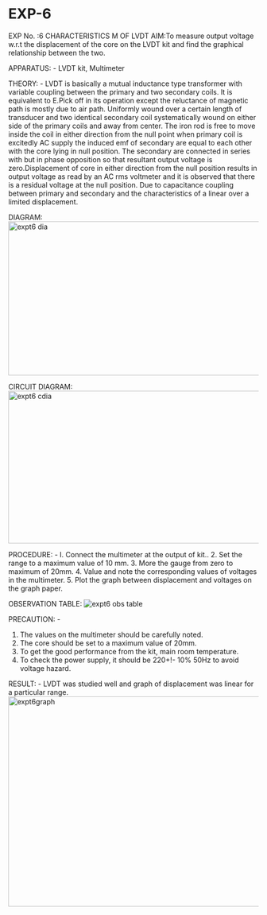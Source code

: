 # EXP-6
EXP No. :6 			CHARACTERISTICS M OF LVDT
AIM:To measure output voltage w.r.t the displacement of the core on the LVDT kit and
find the graphical relationship between the two.

APPARATUS: - LVDT kit, Multimeter

THEORY: - LVDT is basically a mutual inductance type transformer with variable coupling between the primary and two secondary coils. It is equivalent to E.Pick off in its operation except the reluctance of magnetic path is mostly due to air path. Uniformly wound over a certain length of transducer and two identical secondary coil systematically wound on either side of the primary coils and away from center. The iron rod is free to move inside the coil in either direction from the null point when primary coil is excitedly AC supply the induced emf of secondary are equal to each other with the core lying in null position. The secondary are connected in series with but in phase opposition so that resultant output voltage is zero.Displacement of core in either direction from the null position results in output voltage as read by an AC rms voltmeter and it is observed that there is a residual voltage at the null position. Due to capacitance coupling between primary and secondary and the characteristics of a linear over a limited  displacement.

DIAGRAM:
<img width="577" height="310" alt="expt6 dia" src="https://github.com/user-attachments/assets/fb05b1d2-f959-442f-90b1-5e29f2475e87" />

CIRCUIT DIAGRAM:
<img width="720" height="307" alt="expt6 cdia" src="https://github.com/user-attachments/assets/7210b142-bb11-4906-97f6-fd6e435d24d9" />

PROCEDURE: -
I. Connect the multimeter at the output of kit..
2. Set the range to a maximum value of 10 mm.
3. More the gauge from zero to maximum of 20mm.
4. Value and note the corresponding values of voltages in the multimeter.
5. Plot the graph between displacement and voltages on the graph paper.


OBSERVATION TABLE:
![expt6 obs table](https://github.com/user-attachments/assets/23cb4a29-449d-421c-bec0-f2a50816c08c)


PRECAUTION: -
1. The values on the multimeter should be carefully noted.
2. The core should be set to a maximum value of 20mm.
3. To get the good performance from the kit, main room temperature.
4. To check the power supply, it should be 220+!- 10% 50Hz to avoid voltage hazard.

RESULT: - LVDT was studied well and graph of displacement was linear for a particular range.
<img width="867" height="423" alt="expt6graph" src="https://github.com/user-attachments/assets/17846ea5-1265-474e-acdf-d3f09bc32233" />


